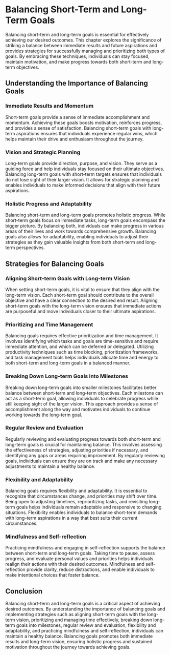 Balancing Short-Term and Long-Term Goals
=================================================

Balancing short-term and long-term goals is essential for effectively achieving our desired outcomes. This chapter explores the significance of striking a balance between immediate results and future aspirations and provides strategies for successfully managing and prioritizing both types of goals. By embracing these techniques, individuals can stay focused, maintain motivation, and make progress towards both short-term and long-term objectives.

Understanding the Importance of Balancing Goals
-----------------------------------------------

### Immediate Results and Momentum

Short-term goals provide a sense of immediate accomplishment and momentum. Achieving these goals boosts motivation, reinforces progress, and provides a sense of satisfaction. Balancing short-term goals with long-term aspirations ensures that individuals experience regular wins, which helps maintain their drive and enthusiasm throughout the journey.

### Vision and Strategic Planning

Long-term goals provide direction, purpose, and vision. They serve as a guiding force and help individuals stay focused on their ultimate objectives. Balancing long-term goals with short-term targets ensures that individuals do not lose sight of their larger vision. It allows for strategic planning and enables individuals to make informed decisions that align with their future aspirations.

### Holistic Progress and Adaptability

Balancing short-term and long-term goals promotes holistic progress. While short-term goals focus on immediate tasks, long-term goals encompass the bigger picture. By balancing both, individuals can make progress in various areas of their lives and work towards comprehensive growth. Balancing goals also allows for adaptability, enabling individuals to adjust their strategies as they gain valuable insights from both short-term and long-term perspectives.

Strategies for Balancing Goals
------------------------------

### Aligning Short-term Goals with Long-term Vision

When setting short-term goals, it is vital to ensure that they align with the long-term vision. Each short-term goal should contribute to the overall objective and have a clear connection to the desired end result. Aligning short-term goals with the long-term vision ensures that immediate actions are purposeful and move individuals closer to their ultimate aspirations.

### Prioritizing and Time Management

Balancing goals requires effective prioritization and time management. It involves identifying which tasks and goals are time-sensitive and require immediate attention, and which can be deferred or delegated. Utilizing productivity techniques such as time blocking, prioritization frameworks, and task management tools helps individuals allocate time and energy to both short-term and long-term goals in a balanced manner.

### Breaking Down Long-term Goals into Milestones

Breaking down long-term goals into smaller milestones facilitates better balance between short-term and long-term objectives. Each milestone can act as a short-term goal, allowing individuals to celebrate progress while still keeping sight of the larger vision. This approach provides a sense of accomplishment along the way and motivates individuals to continue working towards the long-term goal.

### Regular Review and Evaluation

Regularly reviewing and evaluating progress towards both short-term and long-term goals is crucial for maintaining balance. This involves assessing the effectiveness of strategies, adjusting priorities if necessary, and identifying any gaps or areas requiring improvement. By regularly reviewing goals, individuals can ensure they are on track and make any necessary adjustments to maintain a healthy balance.

### Flexibility and Adaptability

Balancing goals requires flexibility and adaptability. It is essential to recognize that circumstances change, and priorities may shift over time. Being open to adjusting timelines, reprioritizing tasks, and revisiting long-term goals helps individuals remain adaptable and responsive to changing situations. Flexibility enables individuals to balance short-term demands with long-term aspirations in a way that best suits their current circumstances.

### Mindfulness and Self-reflection

Practicing mindfulness and engaging in self-reflection supports the balance between short-term and long-term goals. Taking time to pause, assess progress, and evaluate personal values and priorities helps individuals realign their actions with their desired outcomes. Mindfulness and self-reflection provide clarity, reduce distractions, and enable individuals to make intentional choices that foster balance.

Conclusion
----------

Balancing short-term and long-term goals is a critical aspect of achieving desired outcomes. By understanding the importance of balancing goals and implementing strategies such as aligning short-term goals with the long-term vision, prioritizing and managing time effectively, breaking down long-term goals into milestones, regular review and evaluation, flexibility and adaptability, and practicing mindfulness and self-reflection, individuals can maintain a healthy balance. Balancing goals promotes both immediate results and long-term vision, ensuring holistic progress and sustained motivation throughout the journey towards achieving goals.
